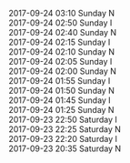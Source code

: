 2017-09-24 03:10 Sunday  N  
2017-09-24 02:50 Sunday  I  
2017-09-24 02:40 Sunday  N  
2017-09-24 02:15 Sunday  I  
2017-09-24 02:10 Sunday  N  
2017-09-24 02:05 Sunday  I  
2017-09-24 02:00 Sunday  N  
2017-09-24 01:55 Sunday  I  
2017-09-24 01:50 Sunday  N  
2017-09-24 01:45 Sunday  I  
2017-09-24 01:25 Sunday  N  
2017-09-23 22:50 Saturday  I  
2017-09-23 22:25 Saturday  N  
2017-09-23 22:20 Saturday  I  
2017-09-23 20:35 Saturday  N  
